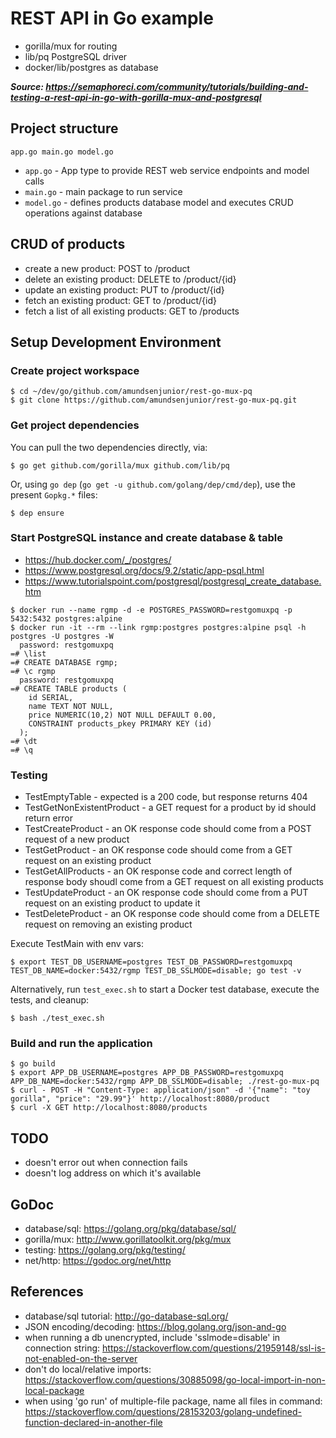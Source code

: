 # REST API in Go example
* gorilla/mux for routing
* lib/pq PostgreSQL driver
* docker/lib/postgres as database

___Source: https://semaphoreci.com/community/tutorials/building-and-testing-a-rest-api-in-go-with-gorilla-mux-and-postgresql___

## Project structure
`app.go main.go model.go`

* `app.go` - App type to provide REST web service endpoints and model calls
* `main.go` - main package to run service
* `model.go` - defines products database model and executes CRUD operations against database

## CRUD of products
* create a new product: POST to /product
* delete an existing product: DELETE to /product/{id}
* update an existing product: PUT to /product/{id}
* fetch an existing product: GET to /product/{id}
* fetch a list of all existing products: GET to /products

## Setup Development Environment

### Create project workspace

```
$ cd ~/dev/go/github.com/amundsenjunior/rest-go-mux-pq
$ git clone https://github.com/amundsenjunior/rest-go-mux-pq.git
```

### Get project dependencies

You can pull the two dependencies directly, via:

```
$ go get github.com/gorilla/mux github.com/lib/pq
```

Or, using `go dep` (`go get -u github.com/golang/dep/cmd/dep`), use the present `Gopkg.*` files:

```
$ dep ensure
```

### Start PostgreSQL instance and create database & table
* https://hub.docker.com/_/postgres/
* https://www.postgresql.org/docs/9.2/static/app-psql.html
* https://www.tutorialspoint.com/postgresql/postgresql_create_database.htm

```
$ docker run --name rgmp -d -e POSTGRES_PASSWORD=restgomuxpq -p 5432:5432 postgres:alpine
$ docker run -it --rm --link rgmp:postgres postgres:alpine psql -h postgres -U postgres -W
  password: restgomuxpq
=# \list
=# CREATE DATABASE rgmp;
=# \c rgmp
  password: restgomuxpq
=# CREATE TABLE products (
    id SERIAL,
    name TEXT NOT NULL,
    price NUMERIC(10,2) NOT NULL DEFAULT 0.00,
    CONSTRAINT products_pkey PRIMARY KEY (id)
  );
=# \dt
=# \q
```

### Testing

* TestEmptyTable - expected is a 200 code, but response returns 404
* TestGetNonExistentProduct - a GET request for a product by id should return error
* TestCreateProduct - an OK response code should come from a POST request of a new product
* TestGetProduct - an OK response code should come from a GET request on an existing product
* TestGetAllProducts - an OK response code and correct length of response body shoudl come from a GET request on all existing products
* TestUpdateProduct - an OK response code should come from a PUT request on an existing product to update it
* TestDeleteProduct - an OK response code should come from a DELETE request on removing an existing product


Execute TestMain with env vars:

```
$ export TEST_DB_USERNAME=postgres TEST_DB_PASSWORD=restgomuxpq TEST_DB_NAME=docker:5432/rgmp TEST_DB_SSLMODE=disable; go test -v
```

Alternatively, run `test_exec.sh` to start a Docker test database, execute the tests, and cleanup:

```
$ bash ./test_exec.sh
```

### Build and run the application

```
$ go build
$ export APP_DB_USERNAME=postgres APP_DB_PASSWORD=restgomuxpq APP_DB_NAME=docker:5432/rgmp APP_DB_SSLMODE=disable; ./rest-go-mux-pq
$ curl - POST -H "Content-Type: application/json" -d '{"name": "toy gorilla", "price": "29.99"}' http://localhost:8080/product
$ curl -X GET http://localhost:8080/products
```

## TODO
* doesn't error out when connection fails
* doesn't log address on which it's available

## GoDoc
* database/sql: https://golang.org/pkg/database/sql/
* gorilla/mux: http://www.gorillatoolkit.org/pkg/mux
* testing: https://golang.org/pkg/testing/
* net/http: https://godoc.org/net/http

## References
* database/sql tutorial: http://go-database-sql.org/
* JSON encoding/decoding: https://blog.golang.org/json-and-go
* when running a db unencrypted, include 'sslmode=disable' in connection string: https://stackoverflow.com/questions/21959148/ssl-is-not-enabled-on-the-server
* don't do local/relative imports: https://stackoverflow.com/questions/30885098/go-local-import-in-non-local-package
* when using 'go run' of multiple-file package, name all files in command: https://stackoverflow.com/questions/28153203/golang-undefined-function-declared-in-another-file
